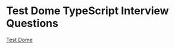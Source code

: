 # Test Dome TypeScript Interview Questions

[Test Dome](https://www.testdome.com/tests/typescript-online-test/245)

